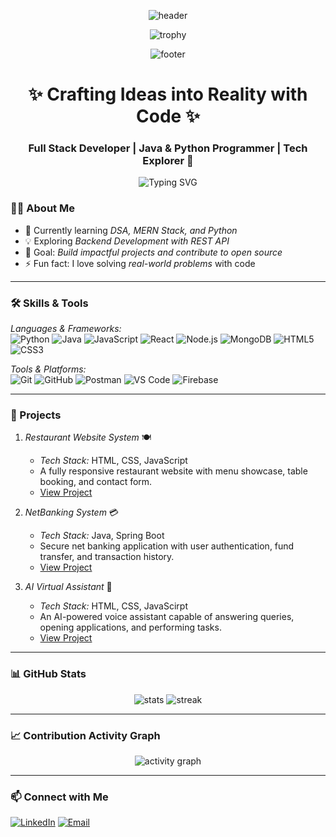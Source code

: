 
<p align="center">
  <img src="https://capsule-render.vercel.app/api?type=waving&height=180&color=0:00F5D4,100:9B5DE5&text=VICKY-CHAUBEY&fontAlign=50&fontAlignY=35&fontSize=44&fontColor=ffffff" alt="header" />
</p>
<p align="center">
  <img src="https://github-profile-trophy.vercel.app/?username=Vickychaubey73&theme=radical&no-frame=true&margin-w=5&row=1&column=6" alt="trophy" />
</p> 

<p align="center">
  <img src="https://capsule-render.vercel.app/api?type=waving&height=120&section=footer&color=0:9B5DE5,100:00F5D4" alt="footer" />
</p>

<h1 align="center">✨ Crafting Ideas into Reality with Code ✨</h1>
<h3 align="center">Full Stack Developer | Java & Python Programmer | Tech Explorer 🚀</h3>

<p align="center">
  <img src="https://readme-typing-svg.demolab.com?font=Fira+Code&size=22&duration=3000&pause=1000&color=00F0FF&background=00000000&center=true&vCenter=true&width=700&lines=Turning+Coffee+Into+Quality+Code;Full+Stack+Developer+%7C+Java+%26+Python+Specialist;Building+Responsive+%26+Dynamic+Web+Applications;Exploring+AI+and+Next-Gen+Technologies;Lifelong+Learner+and+Problem+Solver;Open+Source+Contributor+and+Team+Player" alt="Typing SVG" />
</p>

### 🧑‍💻 About Me  
- 🌱 Currently learning *DSA, MERN Stack, and Python*  
- 💡 Exploring *Backend Development with REST API*  
- 🎯 Goal: *Build impactful projects and contribute to open source*  
- ⚡ Fun fact: I love solving *real-world problems* with code  

---

### 🛠 Skills & Tools  
*Languages & Frameworks:*  
![Python](https://img.shields.io/badge/-Python-3776AB?logo=python&logoColor=white&style=flat)  ![Java](https://img.shields.io/badge/-Java-orange?logo=java&logoColor=white&style=flat)  ![JavaScript](https://img.shields.io/badge/-JavaScript-yellow?logo=javascript&logoColor=white&style=flat)  ![React](https://img.shields.io/badge/-React-blue?logo=react&style=flat)  ![Node.js](https://img.shields.io/badge/-Node.js-green?logo=node.js&style=flat)  ![MongoDB](https://img.shields.io/badge/-MongoDB-green?logo=mongodb&style=flat)   ![HTML5](https://img.shields.io/badge/-HTML5-orange?logo=html5&style=flat)  ![CSS3](https://img.shields.io/badge/-CSS3-blue?logo=css3&style=flat) 

*Tools & Platforms:*  
![Git](https://img.shields.io/badge/-Git-red?logo=git&style=flat)  ![GitHub](https://img.shields.io/badge/-GitHub-black?logo=github&style=flat)  ![Postman](https://img.shields.io/badge/-Postman-orange?logo=postman&style=flat)  ![VS Code](https://img.shields.io/badge/-VSCode-blue?logo=visualstudiocode&style=flat)  ![Firebase](https://img.shields.io/badge/-Firebase-yellow?logo=firebase&style=flat)  

---

### 📌 Projects

1. *Restaurant Website System* 🍽  
   - *Tech Stack:* HTML, CSS, JavaScript  
   - A fully responsive restaurant website with menu showcase, table booking, and contact form.  
   - [View Project](https://royal-bites.vercel.app/)  

2. *NetBanking System* 💳  
   - *Tech Stack:* Java, Spring Boot  
   - Secure net banking application with user authentication, fund transfer, and transaction history.  
   - [View Project](https://github.com/Vickychaubey73/NetBanking-System)  

3. *AI Virtual Assistant* 🤖  
   - *Tech Stack:* HTML, CSS, JavaScirpt  
   - An AI-powered voice assistant capable of answering queries, opening applications, and performing tasks.  
   - [View Project](https://vickychaubey73.github.io/Ai_virtual_Assistant/)
---

### 📊 GitHub Stats  
<p align="center">
  <img src="https://github-readme-stats.vercel.app/api?username=Vickychaubey73&show_icons=true&theme=radical" alt="stats" />
  <img src="https://github-readme-streak-stats.herokuapp.com/?user=Vickychaubey73&theme=radical" alt="streak" />
</p>

---


### 📈 Contribution Activity Graph
<p align="center">
  <img src="https://github-readme-activity-graph.vercel.app/graph?username=Vickychaubey73&bg_color=0D1117&color=00F0FF&line=FF69B4&point=FFFFFF&area=true&hide_border=true" alt="activity graph" />
</p>

---
### 📫 Connect with Me
[![LinkedIn](https://img.shields.io/badge/LinkedIn-blue?logo=linkedin&style=for-the-badge)](https://www.linkedin.com/in/vicky-chaubey/)            [![Email](https://img.shields.io/badge/Email-red?logo=gmail&style=for-the-badge)](mailto:vickychaubey373@gmail.com) 
